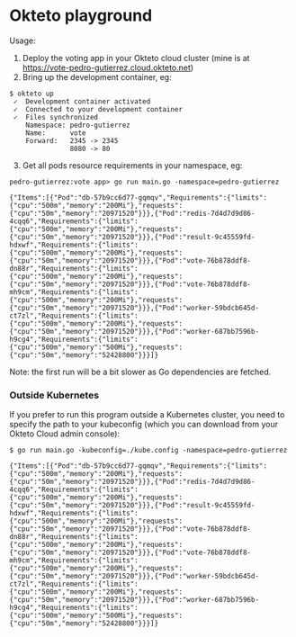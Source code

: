 # Okteto playground

Usage:

1. Deploy the voting app in your Okteto cloud cluster (mine is at https://vote-pedro-gutierrez.cloud.okteto.net)
2. Bring up the development container, eg:

```
$ okteto up
 ✓  Development container activated
 ✓  Connected to your development container
 ✓  Files synchronized
    Namespace: pedro-gutierrez
    Name:      vote
    Forward:   2345 -> 2345
               8080 -> 80
```

3. Get all pods resource requirements in your namespace, eg:

```
pedro-gutierrez:vote app> go run main.go -namespace=pedro-gutierrez

{"Items":[{"Pod":"db-57b9cc6d77-gqmqv","Requirements":{"limits":{"cpu":"500m","memory":"200Mi"},"requests":{"cpu":"50m","memory":"20971520"}}},{"Pod":"redis-7d4d7d9d86-4cqq6","Requirements":{"limits":{"cpu":"500m","memory":"200Mi"},"requests":{"cpu":"50m","memory":"20971520"}}},{"Pod":"result-9c45559fd-hdxwf","Requirements":{"limits":{"cpu":"500m","memory":"200Mi"},"requests":{"cpu":"50m","memory":"20971520"}}},{"Pod":"vote-76b878ddf8-dn88r","Requirements":{"limits":{"cpu":"500m","memory":"200Mi"},"requests":{"cpu":"50m","memory":"20971520"}}},{"Pod":"vote-76b878ddf8-mh9cm","Requirements":{"limits":{"cpu":"500m","memory":"200Mi"},"requests":{"cpu":"50m","memory":"20971520"}}},{"Pod":"worker-59bdcb645d-ct7zl","Requirements":{"limits":{"cpu":"500m","memory":"200Mi"},"requests":{"cpu":"50m","memory":"20971520"}}},{"Pod":"worker-687bb7596b-h9cg4","Requirements":{"limits":{"cpu":"500m","memory":"500Mi"},"requests":{"cpu":"50m","memory":"52428800"}}}]}
```

Note: the first run will be a bit slower as Go dependencies are fetched.

### Outside Kubernetes

If you prefer to run this program outside a Kubernetes cluster, you need to specify the path to your kubeconfig (which you can download from your Okteto Cloud admin console):

```
$ go run main.go -kubeconfig=./kube.config -namespace=pedro-gutierrez

{"Items":[{"Pod":"db-57b9cc6d77-gqmqv","Requirements":{"limits":{"cpu":"500m","memory":"200Mi"},"requests":{"cpu":"50m","memory":"20971520"}}},{"Pod":"redis-7d4d7d9d86-4cqq6","Requirements":{"limits":{"cpu":"500m","memory":"200Mi"},"requests":{"cpu":"50m","memory":"20971520"}}},{"Pod":"result-9c45559fd-hdxwf","Requirements":{"limits":{"cpu":"500m","memory":"200Mi"},"requests":{"cpu":"50m","memory":"20971520"}}},{"Pod":"vote-76b878ddf8-dn88r","Requirements":{"limits":{"cpu":"500m","memory":"200Mi"},"requests":{"cpu":"50m","memory":"20971520"}}},{"Pod":"vote-76b878ddf8-mh9cm","Requirements":{"limits":{"cpu":"500m","memory":"200Mi"},"requests":{"cpu":"50m","memory":"20971520"}}},{"Pod":"worker-59bdcb645d-ct7zl","Requirements":{"limits":{"cpu":"500m","memory":"200Mi"},"requests":{"cpu":"50m","memory":"20971520"}}},{"Pod":"worker-687bb7596b-h9cg4","Requirements":{"limits":{"cpu":"500m","memory":"500Mi"},"requests":{"cpu":"50m","memory":"52428800"}}}]}
```